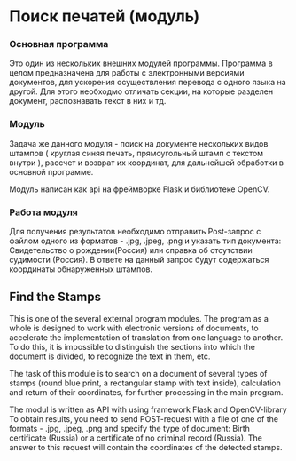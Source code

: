 # Поиск печатей (модуль)

### Основная программа
Это один из нескольких внешних модулей программы. 
Программа в целом предназначена для работы с электронными версиями документов, для ускорения осуществления перевода с одного языка на другой. 
Для этого необходмо отличать секции, на которые разделен документ, распознавать текст в них и тд.

### Модуль
Задача же данного модуля - поиск на документе нескольких видов штампов ( круглая синяя печать, прямоугольный штамп с текстом внутри ),
рассчет и возврат их координат, для дальнейшей обработки в основной программе. 

Модуль написан как api на фреймворке Flask и библиотеке OpenCV.

### Работа модуля
Для получения результатов необходимо отправить Post-запрос с файлом одного из форматов - .jpg, .jpeg, .png 
и указать тип документа: Свидетельство о рождении(Россия) или справка об отсутствии судимости (Россия). 
В ответе на данный запрос будут содержаться координаты обнаруженных штампов.  



## Find the Stamps

This is one of the several external program modules. 
The program as a whole is designed to work with electronic versions of documents, to accelerate the implementation of translation from one language to another. 
To do this, it is impossible to distinguish the sections into which the document is divided, to recognize the text in them, etc.

The task of this module is to search on a document of several types of stamps (round blue print, a rectangular stamp with text inside), 
calculation and return of their coordinates, for further processing in the main program.

The modul is written as API with using framework Flask and OpenCV-library
To obtain results, you need to send POST-request with a file of one of the formats - .jpg, .jpeg, .png 
and specify the type of document: Birth certificate (Russia) or a certificate of no criminal record (Russia).
The answer to this request will contain the coordinates of the detected stamps.




